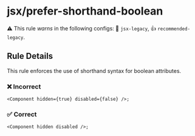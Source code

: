 # jsx/prefer-shorthand-boolean

⚠️ This rule _warns_ in the following configs: 🎨 `jsx-legacy`, 👍 `recommended-legacy`.

<!-- end auto-generated rule header -->

## Rule Details

This rule enforces the use of shorthand syntax for boolean attributes.

### ❌ Incorrect

```tsx
<Component hidden={true} disabled={false} />;
```

### ✅ Correct

```tsx
<Component hidden disabled />;
```
